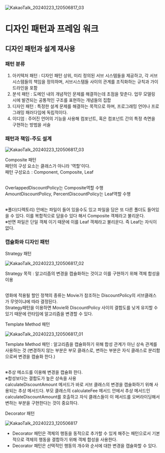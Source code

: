 ![KakaoTalk_20240223_120506817_03](https://github.com/JSON-loading-and-unloading/Object-Study/assets/106163272/33773af6-553c-4cf6-aba1-3ebf2138106d)<h1>디자인 패턴과 프레임 워크</h1>

<h2>디자인 패턴과 설계 재사용</h2>

<h3>패턴 분류</h3>

1. 아키텍처 패턴 : 디자인 패턴 상위, 미리 정의된 서브 시스템들을 제공하고, 각 서브시스템들의 책임을 정의하며, 서브시스템들 사이의 관계를 조직화하는 규칙과 가이드라인을 포함
2. 분석 패턴 : 도메인 내의 개념적인 문제를 해결하는데 초점을 맞춘다. 업무 모델링 시에 발견되는 공통적인 구조를 표현하는 개념들의 집합
3. 디자인 패턴 : 특정한 설계 문제를 해결하는 목적으로 하며, 프로그래밍 언어나 프로그래밍 패러다임에 독립적이다.
4. 이디엄 : 주어진 언어의 기능을 사용해 컴포넌트, 혹은 컴포넌트 간의 특정 측면을 구현하는 방법을 서술



<h3>패턴과 책임-주도 설계</h3>


![KakaoTalk_20240223_120506817_03](https://github.com/JSON-loading-and-unloading/Object-Study/assets/106163272/96cd96f7-81d2-4bc5-93cb-6102dd96ac22)

Composite 패턴</br>
 패턴의 구성 요소는 클래스가 아니라 '역할'이다.</br>
 패턴 구성요소 : Component, Composite, Leaf</br></br>

 OverlappedDiscountPolicy는 Composite역할 수행</br>
 AmountDiscountPolicy, PercentDiscountPolicy는 Leaf역할 수행</br></br>

※폴더(디렉토리) 안에는 파일이 들어 있을수도 있고 파일을 담은 또 다른 폴더도 들어있을 수 있다. 이를 복합적으로 담을수 있다 해서 Composite 객체라고 불리운다. </br>
※반면 파일은 단일 객체 이기 때문에 이를 Leaf 객체라고 불리운다. 즉 Leaf는 자식이 없다.</br>


<h3>캡슐화와 디자인 패턴</h3>

Strategy 패턴</br>

![KakaoTalk_20240223_120506817_02](https://github.com/JSON-loading-and-unloading/Object-Study/assets/106163272/9ee1650b-58a1-42e4-9ba8-71b3f9627254)


Strategy 목적 : 알고리즘의 변경을 캡슐화하는 것이고 이를 구현하기 위해 객체 합성을 이용</br></br>

영화에 적용될 할인 정책의 종류는 Movie가 참조하는 DiscountPolicy의 서브클래스가 무엇이냐에 따라 결정된다.</br>
Strategy패턴을 이용하면 Movie와 DiscountPolicy 사이의 결합도를 낮게 유지할 수 있기 때문에 런타임에 알고리즘을 변경할 수 있다.</br>


Template Method 패턴</br>


![KakaoTalk_20240223_120506817_01](https://github.com/JSON-loading-and-unloading/Object-Study/assets/106163272/ae6c93ce-47bf-4cb4-a5df-99366f3250a3)


Template Method 패턴 : 알고리즘을 캡슐화하기 위해 합성 관계가 아닌 상속 관계를 사용하는 것 (변경하지 않는 부분은 부모 클래스로, 변하는 부분은 자식 클래스로 분리함으로써 변경을 캡슐화 한다.)</br></br>

※추상 메소드를 이용해 변경을 캡슐화 한다.</br>
※합성보다는 결합도가 높은 상속을 사용</br>
calculateDiscountAmount 메서드가 바로 서브 클래스의 변경을 캡슐화하기 위해 사용되는 추상 메서드다. 부모 클래스의 calculateFee 메서드 안에서 추상 메서드인 calculateDiscountAmount를 호출하고 자식 클래스들이 이 메서드를 오버라이딩해서
변하는 부분을 구현한다는 것이 중요하다.</br>


Decorator 패턴</br>


![KakaoTalk_20240223_120506817](https://github.com/JSON-loading-and-unloading/Object-Study/assets/106163272/6e785807-211c-4c06-9b7b-bbe848d062f7)


 - Decorator 패턴은 객체의 행동을 동적으로 추가할 수 있게 해주는 패턴으로서 기본적으로 객체의 행동을 결합하기 위해 객체 합성을 사용한다.
 - Decorator 패턴은 선택적인 행동의 개수와 순서에 대한 변경을 캡슐화할 수 있다.










